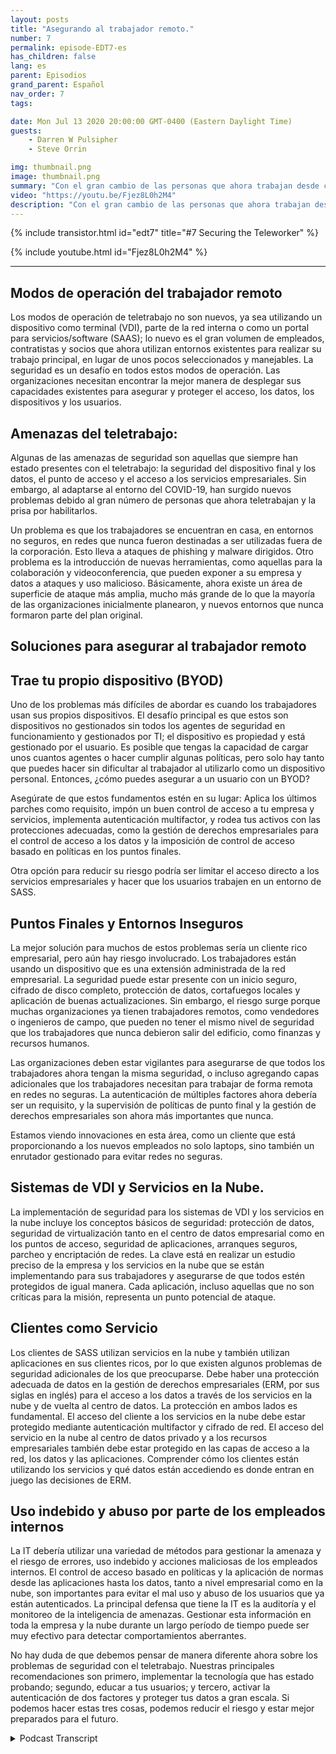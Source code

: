 ```yaml
---
layout: posts
title: "Asegurando al trabajador remoto."
number: 7
permalink: episode-EDT7-es
has_children: false
lang: es
parent: Episodios
grand_parent: Español
nav_order: 7
tags:

date: Mon Jul 13 2020 20:00:00 GMT-0400 (Eastern Daylight Time)
guests:
    - Darren W Pulsipher
    - Steve Orrin

img: thumbnail.png
image: thumbnail.png
summary: "Con el gran cambio de las personas que ahora trabajan desde casa en lugar de la oficina, la seguridad es una preocupación creciente para muchas organizaciones de TI. En este episodio, Steve Orrin, CTO de Intel Federal, y Darren discuten las amenazas de seguridad y soluciones para ayudar a proteger a los trabajadores remotos y los centros de datos empresariales."
video: "https://youtu.be/Fjez8L0h2M4"
description: "Con el gran cambio de las personas que ahora trabajan desde casa en lugar de la oficina, la seguridad es una preocupación creciente para muchas organizaciones de TI. En este episodio, Steve Orrin, CTO de Intel Federal, y Darren discuten las amenazas de seguridad y soluciones para ayudar a proteger a los trabajadores remotos y los centros de datos empresariales."
---
```


<div>
{% include transistor.html id="edt7" title="#7 Securing the Teleworker" %}

{% include youtube.html id="Fjez8L0h2M4" %}
</div>

---

## Modos de operación del trabajador remoto

Los modos de operación de teletrabajo no son nuevos, ya sea utilizando un dispositivo como terminal (VDI), parte de la red interna o como un portal para servicios/software (SAAS); lo nuevo es el gran volumen de empleados, contratistas y socios que ahora utilizan entornos existentes para realizar su trabajo principal, en lugar de unos pocos seleccionados y manejables. La seguridad es un desafío en todos estos modos de operación. Las organizaciones necesitan encontrar la mejor manera de desplegar sus capacidades existentes para asegurar y proteger el acceso, los datos, los dispositivos y los usuarios.

## Amenazas del teletrabajo:

Algunas de las amenazas de seguridad son aquellas que siempre han estado presentes con el teletrabajo: la seguridad del dispositivo final y los datos, el punto de acceso y el acceso a los servicios empresariales. Sin embargo, al adaptarse al entorno del COVID-19, han surgido nuevos problemas debido al gran número de personas que ahora teletrabajan y la prisa por habilitarlos.

Un problema es que los trabajadores se encuentran en casa, en entornos no seguros, en redes que nunca fueron destinadas a ser utilizadas fuera de la corporación. Esto lleva a ataques de phishing y malware dirigidos. Otro problema es la introducción de nuevas herramientas, como aquellas para la colaboración y videoconferencia, que pueden exponer a su empresa y datos a ataques y uso malicioso. Básicamente, ahora existe un área de superficie de ataque más amplia, mucho más grande de lo que la mayoría de las organizaciones inicialmente planearon, y nuevos entornos que nunca formaron parte del plan original.

## Soluciones para asegurar al trabajador remoto

## Trae tu propio dispositivo (BYOD)

Uno de los problemas más difíciles de abordar es cuando los trabajadores usan sus propios dispositivos. El desafío principal es que estos son dispositivos no gestionados sin todos los agentes de seguridad en funcionamiento y gestionados por TI; el dispositivo es propiedad y está gestionado por el usuario. Es posible que tengas la capacidad de cargar unos cuantos agentes o hacer cumplir algunas políticas, pero solo hay tanto que puedes hacer sin dificultar al trabajador al utilizarlo como un dispositivo personal. Entonces, ¿cómo puedes asegurar a un usuario con un BYOD?

Asegúrate de que estos fundamentos estén en su lugar: Aplica los últimos parches como requisito, impón un buen control de acceso a tu empresa y servicios, implementa autenticación multifactor, y rodea tus activos con las protecciones adecuadas, como la gestión de derechos empresariales para el control de acceso a los datos y la imposición de control de acceso basado en políticas en los puntos finales.

Otra opción para reducir su riesgo podría ser limitar el acceso directo a los servicios empresariales y hacer que los usuarios trabajen en un entorno de SASS.

## Puntos Finales y Entornos Inseguros

La mejor solución para muchos de estos problemas sería un cliente rico empresarial, pero aún hay riesgo involucrado. Los trabajadores están usando un dispositivo que es una extensión administrada de la red empresarial. La seguridad puede estar presente con un inicio seguro, cifrado de disco completo, protección de datos, cortafuegos locales y aplicación de buenas actualizaciones. Sin embargo, el riesgo surge porque muchas organizaciones ya tienen trabajadores remotos, como vendedores o ingenieros de campo, que pueden no tener el mismo nivel de seguridad que los trabajadores que nunca debieron salir del edificio, como finanzas y recursos humanos.

Las organizaciones deben estar vigilantes para asegurarse de que todos los trabajadores ahora tengan la misma seguridad, o incluso agregando capas adicionales que los trabajadores necesitan para trabajar de forma remota en redes no seguras. La autenticación de múltiples factores ahora debería ser un requisito, y la supervisión de políticas de punto final y la gestión de derechos empresariales son ahora más importantes que nunca.

Estamos viendo innovaciones en esta área, como un cliente que está proporcionando a los nuevos empleados no solo laptops, sino también un enrutador gestionado para evitar redes no seguras.

## Sistemas de VDI y Servicios en la Nube.

La implementación de seguridad para los sistemas de VDI y los servicios en la nube incluye los conceptos básicos de seguridad: protección de datos, seguridad de virtualización tanto en el centro de datos empresarial como en los puntos de acceso, seguridad de aplicaciones, arranques seguros, parcheo y encriptación de redes. La clave está en realizar un estudio preciso de la empresa y los servicios en la nube que se están implementando para sus trabajadores y asegurarse de que todos estén protegidos de igual manera. Cada aplicación, incluso aquellas que no son críticas para la misión, representa un punto potencial de ataque.

## Clientes como Servicio

Los clientes de SASS utilizan servicios en la nube y también utilizan aplicaciones en sus clientes ricos, por lo que existen algunos problemas de seguridad adicionales de los que preocuparse. Debe haber una protección adecuada de datos en la gestión de derechos empresariales (ERM, por sus siglas en inglés) para el acceso a los datos a través de los servicios en la nube y de vuelta al centro de datos. La protección en ambos lados es fundamental. El acceso del cliente a los servicios en la nube debe estar protegido mediante autenticación multifactor y cifrado de red. El acceso del servicio en la nube al centro de datos privado y a los recursos empresariales también debe estar protegido en las capas de acceso a la red, los datos y las aplicaciones. Comprender cómo los clientes están utilizando los servicios y qué datos están accediendo es donde entran en juego las decisiones de ERM.

## Uso indebido y abuso por parte de los empleados internos

La IT debería utilizar una variedad de métodos para gestionar la amenaza y el riesgo de errores, uso indebido y acciones maliciosas de los empleados internos. El control de acceso basado en políticas y la aplicación de normas desde las aplicaciones hasta los datos, tanto a nivel empresarial como en la nube, son importantes para evitar el mal uso y abuso de los usuarios que ya están autenticados. La principal defensa que tiene la IT es la auditoría y el monitoreo de la inteligencia de amenazas. Gestionar esta información en toda la empresa y la nube durante un largo período de tiempo puede ser muy efectivo para detectar comportamientos aberrantes.

No hay duda de que debemos pensar de manera diferente ahora sobre los problemas de seguridad con el teletrabajo. Nuestras principales recomendaciones son primero, implementar la tecnología que has estado probando; segundo, educar a tus usuarios; y tercero, activar la autenticación de dos factores y proteger tus datos a gran escala. Si podemos hacer estas tres cosas, podemos reducir el riesgo y estar mejor preparados para el futuro.



<details>
<summary> Podcast Transcript </summary>

<p></p>

</details>
